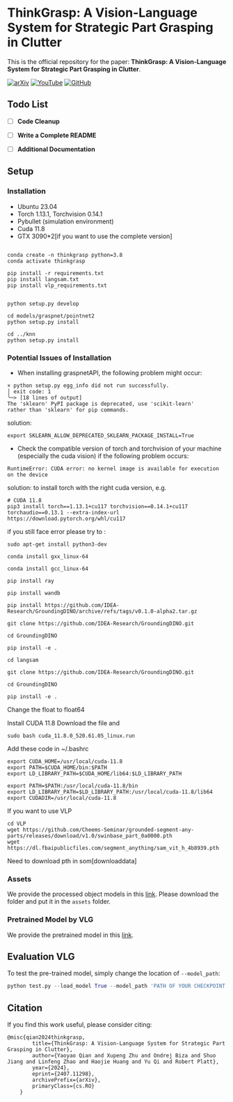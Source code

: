 # ThinkGrasp: A Vision-Language System for Strategic Part Grasping in Clutter
This is the official repository for the paper: **ThinkGrasp: A Vision-Language System for Strategic Part Grasping in Clutter**.

[![arXiv](https://img.shields.io/badge/arXiv-%23B31B1B.svg?style=for-the-badge&logo=arXiv&logoColor=white)](https://arxiv.org/abs/2407.11298)
[![YouTube](https://img.shields.io/badge/YouTube-%23FF0000.svg?style=for-the-badge&logo=YouTube&logoColor=white)](https://www.youtube.com/watch?v=o5QHFhI95Qo)
[![GitHub](https://img.shields.io/badge/GitHub-%23121011.svg?style=for-the-badge&logo=GitHub&logoColor=white)](https://github.com/H-Freax/ThinkGrasp)

## Todo List
- [ ] **Code Cleanup**
- [ ] **Write a Complete README**
- [ ] **Additional Documentation**


## Setup
###  Installation

- Ubuntu 23.04
- Torch 1.13.1, Torchvision 0.14.1
- Pybullet (simulation environment)
- Cuda 11.8
- GTX 3090*2[if you want to use the complete version]

```

conda create -n thinkgrasp python=3.8
conda activate thinkgrasp

pip install -r requirements.txt
pip install langsam.txt
pip install vlp_requirements.txt


python setup.py develop

cd models/graspnet/pointnet2
python setup.py install

cd ../knn
python setup.py install
```

###  Potential Issues of Installation
- When installing graspnetAPI, the following problem might occur:
```
× python setup.py egg_info did not run successfully.
│ exit code: 1
╰─> [18 lines of output]
The 'sklearn' PyPI package is deprecated, use 'scikit-learn'
rather than 'sklearn' for pip commands.
```
solution:
```
export SKLEARN_ALLOW_DEPRECATED_SKLEARN_PACKAGE_INSTALL=True
```
- Check the compatible version of torch and torchvision of your machine (especially the cuda vision) if the following problem occurs:
```
RuntimeError: CUDA error: no kernel image is available for execution on the device
```
solution: to install torch with the right cuda version, e.g.
```
# CUDA 11.8
pip3 install torch==1.13.1+cu117 torchvision==0.14.1+cu117 torchaudio==0.13.1 --extra-index-url https://download.pytorch.org/whl/cu117
```

if you still face error please try to :
```
sudo apt-get install python3-dev

conda install gxx_linux-64

conda install gcc_linux-64

pip install ray

pip install wandb

pip install https://github.com/IDEA-Research/GroundingDINO/archive/refs/tags/v0.1.0-alpha2.tar.gz

git clone https://github.com/IDEA-Research/GroundingDINO.git

cd GroundingDINO

pip install -e .
```
```
cd langsam

git clone https://github.com/IDEA-Research/GroundingDINO.git

cd GroundingDINO

pip install -e .
```

Change the float to float64


Install CUDA 11.8 
Download the file and 
```
sudo bash cuda_11.8.0_520.61.05_linux.run
```

Add these code in ~/.bashrc
```
export CUDA_HOME=/usr/local/cuda-11.8
export PATH=$CUDA_HOME/bin:$PATH
export LD_LIBRARY_PATH=$CUDA_HOME/lib64:$LD_LIBRARY_PATH
```

```
export PATH=$PATH:/usr/local/cuda-11.8/bin
export LD_LIBRARY_PATH=$LD_LIBRARY_PATH:/usr/local/cuda-11.8/lib64
export CUDADIR=/usr/local/cuda-11.8
```

If you want to use VLP
```
cd VLP
wget https://github.com/Cheems-Seminar/grounded-segment-any-parts/releases/download/v1.0/swinbase_part_0a0000.pth
wget https://dl.fbaipublicfiles.com/segment_anything/sam_vit_h_4b8939.pth
```
Need to download pth in som[downloaddata]

### Assets
We provide the processed object models in this [link](https://drive.google.com/drive/folders/10Kyzzhgcnn1WUlQAhUDk9EBmCzk4p-Ar?usp=sharing). Please download the folder and put it in the `assets` folder.

### Pretrained Model by VLG
We provide the pretrained model in this [link](https://drive.google.com/drive/folders/19vsPWWdDoPDuGoRv5tFezaLEtzCPpsgv?usp=sharing). 

## Evaluation VLG
To test the pre-trained model, simply change the location of `--model_path`:

```python
python test.py --load_model True --model_path 'PATH OF YOUR CHECKPOINT FILE'
```

## Citation

If you find this work useful, please consider citing:

```
@misc{qian2024thinkgrasp,
        title={ThinkGrasp: A Vision-Language System for Strategic Part Grasping in Clutter},
        author={Yaoyao Qian and Xupeng Zhu and Ondrej Biza and Shuo Jiang and Linfeng Zhao and Haojie Huang and Yu Qi and Robert Platt},
        year={2024},
        eprint={2407.11298},
        archivePrefix={arXiv},
        primaryClass={cs.RO}
    }
```
